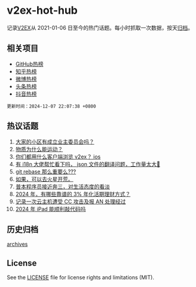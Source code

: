 # v2ex-hot-hub

 记录[V2EX](https://www.v2ex.com/)从 2021-01-06 日至今的热门话题。每小时抓取一次数据，按天[归档](archives)。
 
 ## 相关项目

- [GitHub热榜](https://github.com/snaildev/github-hot-hub)
- [知乎热榜](https://github.com/snaildev/zhihu-hot-hub)
- [微博热榜](https://github.com/snaildev/weibo-hot-hub)
- [头条热榜](https://github.com/snaildev/toutiao-hot-hub)
- [抖音热榜](https://github.com/snaildev/douyin-hot-hub)


 `更新时间：2024-12-07 22:07:38 +0800`

## 热议话题

1. [大家的小区有成立业主委员会吗？](https://www.v2ex.com/t/1095678)
1. [物质为什么能运动？](https://www.v2ex.com/t/1095649)
1. [你们都用什么客户端浏览 v2ex？ ios](https://www.v2ex.com/t/1095740)
1. [有 i18n 大佬帮忙看下吗， json 文件的翻译问题，工作量太大🤪](https://www.v2ex.com/t/1095668)
1. [git rebase 那么重要么???](https://www.v2ex.com/t/1095752)
1. [如果，可以去火星开荒。](https://www.v2ex.com/t/1095688)
1. [普本程序员接近奔三，对生活态度的看淡](https://www.v2ex.com/t/1095663)
1. [2024 年，有哪些靠谱的 3% 年化活期理财方式？](https://www.v2ex.com/t/1095698)
1. [记录一次云主机遭受 CC 攻击及报 AN 处理经过](https://www.v2ex.com/t/1095652)
1. [2024 年 iPad 能顺利敲代码吗](https://www.v2ex.com/t/1095675)

## 历史归档

[archives](archives)

## License

See the [LICENSE](LICENSE) file for license rights and limitations (MIT).

